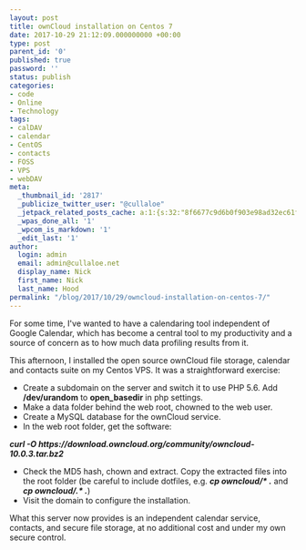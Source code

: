 ```yaml
---
layout: post
title: ownCloud installation on Centos 7
date: 2017-10-29 21:12:09.000000000 +00:00
type: post
parent_id: '0'
published: true
password: ''
status: publish
categories:
- code
- Online
- Technology
tags:
- calDAV
- calendar
- CentOS
- contacts
- FOSS
- VPS
- webDAV
meta:
  _thumbnail_id: '2817'
  _publicize_twitter_user: "@cullaloe"
  _jetpack_related_posts_cache: a:1:{s:32:"8f6677c9d6b0f903e98ad32ec61f8deb";a:2:{s:7:"expires";i:1559804364;s:7:"payload";a:3:{i:0;a:1:{s:2:"id";i:945;}i:1;a:1:{s:2:"id";i:2715;}i:2;a:1:{s:2:"id";i:1094;}}}}
  _wpas_done_all: '1'
  _wpcom_is_markdown: '1'
  _edit_last: '1'
author:
  login: admin
  email: admin@cullaloe.net
  display_name: Nick
  first_name: Nick
  last_name: Hood
permalink: "/blog/2017/10/29/owncloud-installation-on-centos-7/"
---
```

<p>For some time, I've wanted to have a calendaring tool independent of Google Calendar, which has become a central tool to my productivity and a source of concern as to how much data profiling results from it.</p>
<p>This afternoon, I installed the open source ownCloud file storage, calendar and contacts suite on my Centos VPS. It was a straightforward exercise:</p>
<ul>
<li>Create a subdomain on the server and switch it to use PHP 5.6. Add <strong>/dev/urandom</strong> to <strong>open_basedir</strong> in php settings.</li>
<li>Make a data folder behind the web root, chowned to the web user.</li>
<li>Create a MySQL database for the ownCloud service.</li>
<li>In the web root folder, get the software:</li>
</ul>
<p><em><strong>curl -O https://download.owncloud.org/community/owncloud-10.0.3.tar.bz2</strong></em></p>
<ul>
<li>Check the MD5 hash, chown and extract. Copy the extracted files into the root folder (be careful to include dotfiles, e.g. <em><strong>cp owncloud/* .</strong></em> and <strong><em>cp owncloud/.* .</em></strong>)</li>
<li>Visit the domain to configure the installation.</li>
</ul>
<p>What this server now provides is an independent calendar service, contacts, and secure file storage, at no additional cost and under my own secure control.</p>
